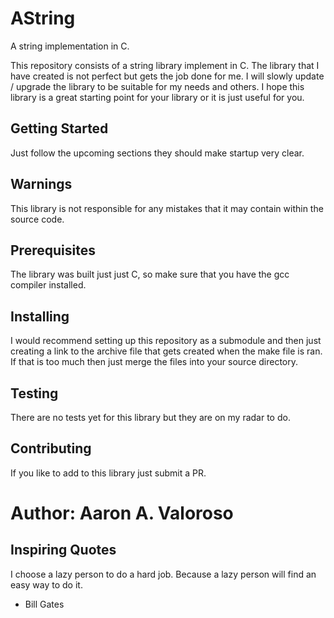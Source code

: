 # AString

A string implementation in C.

This repository consists of a string library implement in C. The library that I have 
created is not perfect but gets the job done for me. I will slowly update / upgrade
the library to be suitable for my needs and others. I hope this library is a great
starting point for your library or it is just useful for you. 

## Getting Started

Just follow the upcoming sections they should make startup very clear.

## Warnings

This library is not responsible for any mistakes that it may contain within the source code. 

## Prerequisites

The library was built just just C, so make sure that you have the gcc compiler installed.

## Installing

I would recommend setting up this repository as a submodule and then just creating a link to
the archive file that gets created when the make file is ran. If that is too much then just
merge the files into your source directory. 

## Testing

There are no tests yet for this library but they are on my radar to do. 

## Contributing

If you like to add to this library just submit a PR. 

# Author: Aaron A. Valoroso


## Inspiring Quotes

I choose a lazy person to do a hard job. Because a lazy person will find an easy way to do it.
 
 - Bill Gates